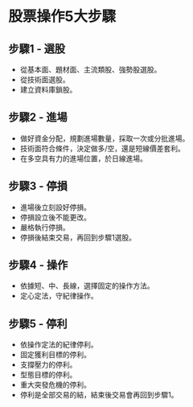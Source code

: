 # 股票操作5大步驟

## 步驟1 - 選股
- 從基本面、題材面、主流類股、強勢股選股。
- 從技術面選股。
- 建立資料庫鎖股。

## 步驟2 - 進場
- 做好資金分配，規劃進場數量，採取一次或分批進場。
- 技術面符合條件，決定做多/空，還是短線價差套利。
- 在多空具有力的進場位置，於日線進場。

## 步驟3 - 停損
- 進場後立刻設好停損。
- 停損設立後不能更改。
- 嚴格執行停損。
- 停損後結束交易，再回到步驟1選股。

## 步驟4 - 操作
- 依據短、中、長線，選擇固定的操作方法。
- 定心定法，守紀律操作。

## 步驟5 - 停利
- 依操作定法的紀律停利。
- 固定獲利目標的停利。
- 支撐壓力的停利。
- 型態目標的停利。
- 重大突發危機的停利。
- 停利是全部交易的結，結束後交易會再回到步驟1。 